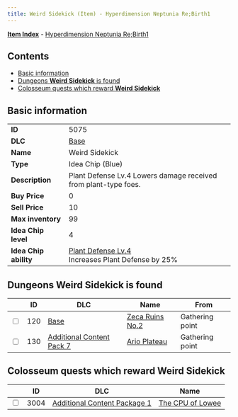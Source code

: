 ```yaml
---
title: Weird Sidekick (Item) - Hyperdimension Neptunia Re;Birth1
---
```


[**Item Index**](/neptunia/rb1/item/index.html) - [Hyperdimension Neptunia Re;Birth1](/neptunia/rb1)

## Contents

- [Basic information](#basic-information)
- [Dungeons **Weird Sidekick** is found](#dungeons-weird-sidekick-is-found)
- [Colosseum quests which reward **Weird Sidekick**](#colosseum-quests-which-reward-weird-sidekick)
## Basic information

|   |   |
| -- | -- |
| **ID** | 5075 |
| **DLC** | [Base](/neptunia/rb1/dlc/1-base.html) |
| **Name** | Weird Sidekick |
| **Type** | Idea Chip (Blue) |
| **Description** | Plant Defense Lv.4 Lowers damage received from plant-type foes. |
| **Buy Price** | 0 |
| **Sell Price** | 10 |
| **Max inventory** | 99 |
| **Idea Chip level** | 4 |
| **Idea Chip ability** | [Plant Defense Lv.4](/neptunia/rb1/avatar/1-9574-plant-defense-lv-4.html)<br />Increases Plant Defense by 25% |


## Dungeons **Weird Sidekick** is found

|    | ID | DLC | Name | From |
| -- | -- | --- | ---- | ---- |
| <input type="checkbox" id="rb1-dungeon-1-120" class="trackbox" /> | 120 | [Base](/neptunia/rb1/dlc/1-base.html) | [Zeca Ruins No.2](/neptunia/rb1/dungeon/1-120-zeca-ruins-no-2.html) | Gathering point |
| <input type="checkbox" id="rb1-dungeon-16-130" class="trackbox" /> | 130 | [Additional Content Pack 7](/neptunia/rb1/dlc/16-pack7.html) | [Ario Plateau](/neptunia/rb1/dungeon/16-130-ario-plateau.html) | Gathering point |


## Colosseum quests which reward **Weird Sidekick**

|    | ID | DLC | Name |
| -- | -- | --- | ---- |
| <input type="checkbox" id="rb1-colosseum-10-3004" class="trackbox" /> | 3004 | [Additional Content Package 1](/neptunia/rb1/dlc/10-pack1.html) | [The CPU of Lowee](/neptunia/rb1/colosseum/10-3004-the-cpu-of-lowee.html) |
